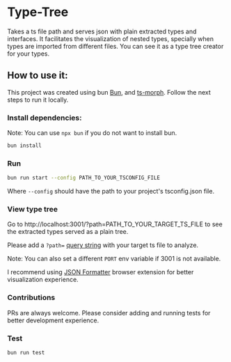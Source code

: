 # Type-Tree

Takes a ts file path and serves json with plain extracted types and interfaces. It facilitates the visualization of nested types, specially when types are imported from different files. You can see it as a type tree creator for your types.

## How to use it:

This project was created using bun [Bun](https://bun.sh), and [ts-morph](https://ts-morph.com/).
Follow the next steps to run it locally.

### Install dependencies:

Note: You can use `npx bun` if you do not want to install bun.

```bash
bun install
```

### Run

```bash
bun run start --config PATH_TO_YOUR_TSCONFIG_FILE
```

Where `--config` should have the path to your project's tsconfig.json file.

### View type tree

Go to http://localhost:3001/?path=PATH_TO_YOUR_TARGET_TS_FILE to see the extracted types served as a plain tree.

Please add a `?path=` [query string](https://en.wikipedia.org/wiki/Query_string) with your target ts file to analyze.

Note: You can also set a different `PORT` env variable if 3001 is not available.

I recommend using [JSON Formatter](https://chromewebstore.google.com/detail/json-formatter/bcjindcccaagfpapjjmafapmmgkkhgoa?hl=en) browser extension for better visualization experience.

### Contributions

PRs are always welcome. Please consider adding and running tests for better development experience.

### Test

```bash
bun run test
```
